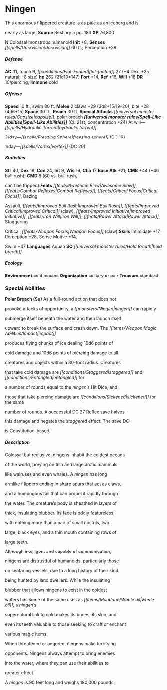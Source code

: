 ﻿---
cssclass: [monsters]
title1: Ningen
desc_short: This enormous f lippered creature is as pale as an iceberg and isnearly
  as large.
title2: Ningen
CR: 16
sources:
- name: Bestiary 5
  page: 183
  link: http://paizo.com/products/btpy9g9x?Pathfinder-Roleplaying-Game-Bestiary-5
XP: 76800
alignment: N
size: Colossal
type: monstrous humanoid
initiative:
  bonus: 8
senses:
  darkvision: 60
AC:
  AC: 31
  touch: 6
  flat_footed: 27
  components:
    dex: 4
    natural: 25
    size: -8
HP:
  HP: 262
  long: 21d10+147
saves:
  fort: 14
  ref: 16
  will: 18
DR:
- amount: 10
  weakness: piercing
immunities:
- cold
speeds:
  base: 10
  swim: 80
attacks:
  melee:
  - - text: 2 claws +29 (3d8+15/19-20)
      entries:
      - - damage: 3d8+15
          crit_range: 19-20
      count: 2
      attack: claws
      bonus:
      - 29
    - text: bite +28 (4d6+15)
      entries:
      - - damage: 4d6+15
      attack: bite
      bonus:
      - 28
  special:
  - capsize
  - polar breach
space: 30
reach: 30
spell_like_abilities:
  entries:
  - name: hydraulic torrent
    source: default
    freq: At will
  - name: freezing sphere
    source: default
    freq: 3/day
    DC: 19
  - name: vortex
    source: default
    freq: 1/day
    DC: 20
  sources:
  - name: default
    CL: 21
    concentration: 24
ability_scores:
  STR: 40
  DEX: 18
  CON: 24
  INT: 9
  WIS: 19
  CHA: 17
BAB: 21
CMB: 44
CMB_other: +46 bull rush
CMD: 8
CMD_other: 60 vs. bull rush,can't be tripped
feats:
- name: Awesome Blow
- name: Combat Reflexes
- name: Critical Focus
- name: DazingAssault
- name: Improved Bull Rush
- name: Improved Critical (claw)
- name: Improved Initiative
- name: Iron Will
- name: Power Attack
- name: StaggeringCritical
- name: Weapon Focus (claw)
skills:
  Intimidate: 17
  Perception: 28
  Sense Motive: 14
  Swim: 47
languages:
- Aquan
special_qualities:
- hold breath
ecology:
  environment: cold oceans
  organization: solitary or pair
  treasure_type: standard
special_abilities:
  Polar Breach (Su): As a full-round action that does notprovoke attacks of opportunity,
    a ningen can rapidlysubmerge itself beneath the water and then launch itselfupward
    to break the surface and crash down. The impactproduces flying chunks of ice dealing
    10d6 points ofcold damage and 10d6 points of piercing damage to allcreatures and
    objects within a 30-foot radius. Creaturesthat take cold damage are staggered
    and entangled fora number of rounds equal to the ningen's Hit Dice, andthose that
    take piercing damage are sickened for the samenumber of rounds. A successful DC
    27 Reflex save halvesthis damage and negates the staggered effect. The save DCis
    Constitution-based.
desc_long: |-
  Colossal but reclusive, ningens inhabit the coldest oceansof the world, preying on fish and large arctic mammalslike walruses and even whales. A ningen has longarmlike f lippers ending in sharp spurs that act as claws,and a humongous tail that can propel it rapidly throughthe water. The creature's body is sheathed in layers ofthick, insulating blubber. Its face is oddly featureless,with nothing more than a pair of small nostrils, twolarge, black eyes, and a thin mouth containing rows oflarge teeth.

  Although intelligent and capable of communication,ningens are distrustful of humanoids, particularly thoseon seafaring vessels, due to a long history of their kindbeing hunted by land dwellers. While the insulatingblubber that allows ningens to exist in the coldestwaters has some of the same uses as whale oil, a ningen'ssupernatural link to cold makes its bones, its skin, andeven its teeth valuable to those seeking to craft or enchantvarious magic items.

  When threatened or angered, ningens make terrifyingopponents. Ningens always attempt to bring enemiesinto the water, where they can use their abilities togreater effect.

  A ningen is 90 feet long and weighs 180,000 pounds.

---

# Ningen
This enormous f lippered creature is as pale as an iceberg and is

nearly as large.
**Source** Bestiary 5 pg. 183
**XP** 76,800

N Colossal monstrous humanoid
**Init** +8; **Senses** _[[spells/Darkvision|darkvision]]_ 60 ft.; Perception +28

##### Defense

**AC** 31, touch 6, _[[conditions/Flat-Footed|flat-footed]]_ 27 (+4 Dex, +25 natural, –8 size)
**hp** 262 (21d10+147)
**Fort** +14, **Ref** +16, **Will** +18
**DR** 10/piercing; **Immune** cold

##### Offense
**Speed** 10 ft., swim 80 ft.
**Melee** 2 claws +29 (3d8+15/19–20), bite +28 (4d6+15)
**Space** 30 ft., **Reach** 30 ft.
**Special Attacks** _[[universal monster rules/Capsize|capsize]]_, polar breach
**_[[universal monster rules/Spell-Like Abilities|Spell-Like Abilities]]_** (CL 21st; concentration +24)
At will—_[[spells/Hydraulic Torrent|hydraulic torrent]]_

3/day—_[[spells/Freezing Sphere|freezing sphere]]_ (DC 19)

1/day—_[[spells/Vortex|vortex]]_ (DC 20)

##### Statistics
**Str** 40, **Dex** 18, **Con** 24, **Int** 9, **Wis** 19, **Cha** 17
**Base Atk** +21; **CMB** +44 (+46 bull rush); **CMD** 8 (60 vs. bull rush,

can’t be tripped)
**Feats** _[[feats/Awesome Blow|Awesome Blow]]_, _[[feats/Combat Reflexes|Combat Reflexes]]_, _[[feats/Critical Focus|Critical Focus]]_, Dazing

Assault, _[[feats/Improved Bull Rush|Improved Bull Rush]]_, _[[feats/Improved Critical|Improved Critical]]_ (claw), _[[feats/Improved Initiative|Improved Initiative]]_, _[[feats/Iron Will|Iron Will]]_, _[[feats/Power Attack|Power Attack]]_, Staggering

Critical, _[[feats/Weapon Focus|Weapon Focus]]_ (claw)
**Skills** Intimidate +17, Perception +28, Sense Motive +14,

Swim +47
**Languages** Aquan
**SQ** _[[universal monster rules/Hold Breath|hold breath]]_

##### Ecology

**Environment** cold oceans
**Organization** solitary or pair
**Treasure** standard

### Special Abilities

**Polar Breach (Su)** As a full-round action that does not

provoke attacks of opportunity, a _[[monsters/Ningen|ningen]]_ can rapidly

submerge itself beneath the water and then launch itself

upward to break the surface and crash down. The _[[items/Weapon Magic Abilities/Impact|impact]]_

produces flying chunks of ice dealing 10d6 points of

cold damage and 10d6 points of piercing damage to all

creatures and objects within a 30-foot radius. Creatures

that take cold damage are _[[conditions/Staggered|staggered]]_ and _[[conditions/Entangled|entangled]]_ for

a number of rounds equal to the _ningen_’s Hit Dice, and

those that take piercing damage are _[[conditions/Sickened|sickened]]_ for the same

number of rounds. A successful DC 27 Reflex save halves

this damage and negates the _staggered_ effect. The save DC

is Constitution-based.

##### Description

Colossal but reclusive, ningens inhabit the coldest oceans

of the world, preying on fish and large arctic mammals

like walruses and even whales. A _ningen_ has long

armlike f lippers ending in sharp spurs that act as claws,

and a humongous tail that can propel it rapidly through

the water. The creature’s body is sheathed in layers of

thick, insulating blubber. Its face is oddly featureless,

with nothing more than a pair of small nostrils, two

large, black eyes, and a thin mouth containing rows of

large teeth.

Although intelligent and capable of communication,

ningens are distrustful of humanoids, particularly those

on seafaring vessels, due to a long history of their kind

being hunted by land dwellers. While the insulating

blubber that allows ningens to exist in the coldest

waters has some of the same uses as _[[items/Mundane/Whale oil|whale oil]]_, a _ningen_’s

supernatural link to cold makes its bones, its skin, and

even its teeth valuable to those seeking to craft or enchant

various magic items.

When threatened or angered, ningens make terrifying

opponents. Ningens always attempt to bring enemies

into the water, where they can use their abilities to

greater effect.

A _ningen_ is 90 feet long and weighs 180,000 pounds.